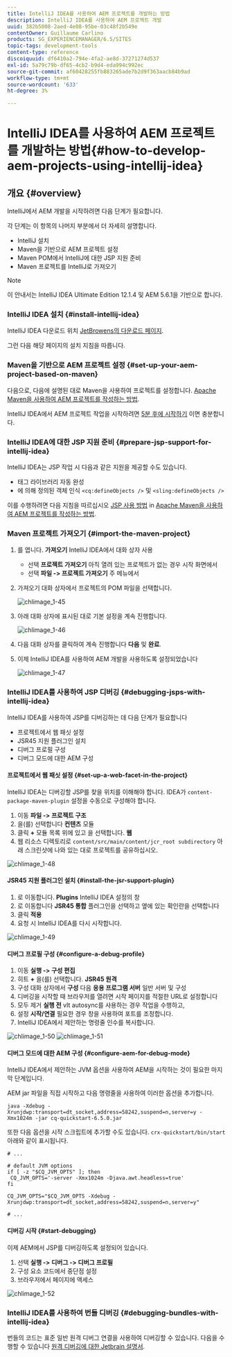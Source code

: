 ```yaml
---
title: IntelliJ IDEA를 사용하여 AEM 프로젝트를 개발하는 방법
description: IntelliJ IDEA를 사용하여 AEM 프로젝트 개발
uuid: 382b5008-2aed-4e08-95be-03c48f2b549e
contentOwner: Guillaume Carlino
products: SG_EXPERIENCEMANAGER/6.5/SITES
topic-tags: development-tools
content-type: reference
discoiquuid: df6410a2-794e-4fa2-ae8d-37271274d537
exl-id: 5a79c79b-df65-4cb2-b9d4-eda994c992ec
source-git-commit: af60428255fb883265ade7b2d9f363aacb84b9ad
workflow-type: tm+mt
source-wordcount: '633'
ht-degree: 3%

---
```


# IntelliJ IDEA를 사용하여 AEM 프로젝트를 개발하는 방법{#how-to-develop-aem-projects-using-intellij-idea}

## 개요 {#overview}

IntelliJ에서 AEM 개발을 시작하려면 다음 단계가 필요합니다.

각 단계는 이 항목의 나머지 부분에서 더 자세히 설명합니다.

* IntelliJ 설치
* Maven을 기반으로 AEM 프로젝트 설정
* Maven POM에서 IntelliJ에 대한 JSP 지원 준비
* Maven 프로젝트를 IntelliJ로 가져오기

>[!NOTE]
>
>이 안내서는 IntelliJ IDEA Ultimate Edition 12.1.4 및 AEM 5.6.1을 기반으로 합니다.

### IntelliJ IDEA 설치 {#install-intellij-idea}

IntelliJ IDEA 다운로드 위치 [JetBrowens의 다운로드 페이지](https://www.jetbrains.com/idea/download/).

그런 다음 해당 페이지의 설치 지침을 따릅니다.

### Maven을 기반으로 AEM 프로젝트 설정 {#set-up-your-aem-project-based-on-maven}

다음으로, 다음에 설명된 대로 Maven을 사용하여 프로젝트를 설정합니다. [Apache Maven을 사용하여 AEM 프로젝트를 작성하는 방법](/help/sites-developing/ht-projects-maven.md).

IntelliJ IDEA에서 AEM 프로젝트 작업을 시작하려면 [5분 후에 시작하기](https://maven.apache.org/guides/getting-started/maven-in-five-minutes.html) 이면 충분합니다.

### IntelliJ IDEA에 대한 JSP 지원 준비 {#prepare-jsp-support-for-intellij-idea}

IntelliJ IDEA는 JSP 작업 시 다음과 같은 지원을 제공할 수도 있습니다.

* 태그 라이브러리 자동 완성
* 에 의해 정의된 객체 인식 `<cq:defineObjects />` 및 `<sling:defineObjects />`

이를 수행하려면 다음 지침을 따르십시오 [JSP 사용 방법](/help/sites-developing/ht-projects-maven.md#how-to-work-with-jsps) in [Apache Maven을 사용하여 AEM 프로젝트를 작성하는 방법](/help/sites-developing/ht-projects-maven.md).

### Maven 프로젝트 가져오기 {#import-the-maven-project}

1. 를 엽니다. **가져오기** IntelliJ IDEA에서 대화 상자 사용

   * 선택 **프로젝트 가져오기** 아직 열려 있는 프로젝트가 없는 경우 시작 화면에서
   * 선택 **파일 -> 프로젝트 가져오기** 주 메뉴에서

1. 가져오기 대화 상자에서 프로젝트의 POM 파일을 선택합니다.

   ![chlimage_1-45](assets/chlimage_1-45a.png)

1. 아래 대화 상자에 표시된 대로 기본 설정을 계속 진행합니다.

   ![chlimage_1-46](assets/chlimage_1-46a.png)

1. 다음 대화 상자를 클릭하여 계속 진행합니다 **다음** 및 **완료**.
1. 이제 IntelliJ IDEA를 사용하여 AEM 개발을 사용하도록 설정되었습니다

   ![chlimage_1-47](assets/chlimage_1-47a.png)

### IntelliJ IDEA를 사용하여 JSP 디버깅 {#debugging-jsps-with-intellij-idea}

IntelliJ IDEA를 사용하여 JSP를 디버깅하는 데 다음 단계가 필요합니다

* 프로젝트에서 웹 패싯 설정
* JSR45 지원 플러그인 설치
* 디버그 프로필 구성
* 디버그 모드에 대한 AEM 구성

#### 프로젝트에서 웹 패싯 설정 {#set-up-a-web-facet-in-the-project}

IntelliJ IDEA는 디버깅할 JSP를 찾을 위치를 이해해야 합니다. IDEA가 `content-package-maven-plugin` 설정을 수동으로 구성해야 합니다.

1. 이동 **파일 -> 프로젝트 구조**
1. 을(를) 선택합니다 **컨텐츠** 모듈
1. 클릭 **+** 모듈 목록 위에 있고 을 선택합니다. **웹**
1. 웹 리소스 디렉토리로 `content/src/main/content/jcr_root subdirectory` 아래 스크린샷에 나와 있는 대로 프로젝트를 공유하십시오.

![chlimage_1-48](assets/chlimage_1-48a.png)

#### JSR45 지원 플러그인 설치 {#install-the-jsr-support-plugin}

1. 로 이동합니다. **Plugins** IntelliJ IDEA 설정의 창
1. 로 이동합니다 **JSR45 통합** 플러그인을 선택하고 옆에 있는 확인란을 선택합니다
1. 클릭 **적용**
1. 요청 시 IntelliJ IDEA를 다시 시작합니다.

![chlimage_1-49](assets/chlimage_1-49a.png)

#### 디버그 프로필 구성 {#configure-a-debug-profile}

1. 이동 **실행 -> 구성 편집**
1. 히트 **+** 을(를) 선택합니다. **JSR45 원격**
1. 구성 대화 상자에서 **구성** 다음 **응용 프로그램 서버** 일반 서버 및 구성
1. 디버깅을 시작할 때 브라우저를 열려면 시작 페이지를 적절한 URL로 설정합니다
1. 모두 제거 **실행 전** vlt autosync를 사용하는 경우 작업을 수행하고,
1. 설정 **시작/연결** 필요한 경우 창을 사용하여 포트를 조정합니다.
1. IntelliJ IDEA에서 제안하는 명령줄 인수를 복사합니다.

![chlimage_1-50](assets/chlimage_1-50a.png) ![chlimage_1-51](assets/chlimage_1-51a.png)

#### 디버그 모드에 대한 AEM 구성 {#configure-aem-for-debug-mode}

IntelliJ IDEA에서 제안하는 JVM 옵션을 사용하여 AEM을 시작하는 것이 필요한 마지막 단계입니다.

AEM jar 파일을 직접 시작하고 다음 명령줄을 사용하여 이러한 옵션을 추가합니다.

`java -Xdebug -Xrunjdwp:transport=dt_socket,address=58242,suspend=n,server=y -Xmx1024m -jar cq-quickstart-6.5.0.jar`

또한 다음 옵션을 시작 스크립트에 추가할 수도 있습니다. `crx-quickstart/bin/start` 아래와 같이 표시됩니다.

```shell
# ...

# default JVM options
if [ -z "$CQ_JVM_OPTS" ]; then
 CQ_JVM_OPTS='-server -Xmx1024m -Djava.awt.headless=true'
fi

CQ_JVM_OPTS="$CQ_JVM_OPTS -Xdebug -Xrunjdwp:transport=dt_socket,address=58242,suspend=n,server=y"

# ...
```

#### 디버깅 시작 {#start-debugging}

이제 AEM에서 JSP를 디버깅하도록 설정되어 있습니다.

1. 선택 **실행 -> 디버그 -> 디버그 프로필**
1. 구성 요소 코드에서 중단점 설정
1. 브라우저에서 페이지에 액세스

![chlimage_1-52](assets/chlimage_1-52a.png)

### IntelliJ IDEA를 사용하여 번들 디버깅 {#debugging-bundles-with-intellij-idea}

번들의 코드는 표준 일반 원격 디버그 연결을 사용하여 디버깅할 수 있습니다. 다음을 수행할 수 있습니다 [원격 디버깅에 대한 Jetbrain 설명서](https://www.jetbrains.com/help/idea/remote-debugging-with-product.html#remote-interpreter).
